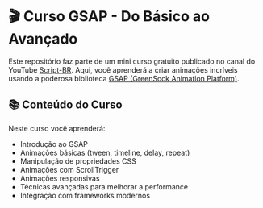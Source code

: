 # 🎬 Curso GSAP - Do Básico ao Avançado

Este repositório faz parte de um mini curso gratuito publicado no canal do YouTube [Script-BR](https://www.youtube.com/@script-br). Aqui, você aprenderá a criar animações incríveis usando a poderosa biblioteca [GSAP (GreenSock Animation Platform)](https://greensock.com/gsap/).

## 📚 Conteúdo do Curso

Neste curso você aprenderá:

- Introdução ao GSAP
- Animações básicas (tween, timeline, delay, repeat)
- Manipulação de propriedades CSS
- Animações com ScrollTrigger
- Animações responsivas
- Técnicas avançadas para melhorar a performance
- Integração com frameworks modernos




